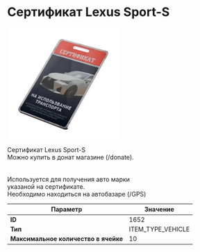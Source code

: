 # Сертификат Lexus Sport-S

![Item Image](../img/1652.webp?raw=true)

Сертификат Lexus Sport-S<br>Можно купить в донат магазине (/donate).<br><br><br>Используется для получения авто марки <br>указаной на сертификате.<br>Необходимо находиться на автобазаре (/GPS)


| Параметр | Значение |
|----------|----------|
| **ID** | 1652 |
| **Тип** | ITEM_TYPE_VEHICLE |
| **Максимальное количество в ячейке** | 10 |

